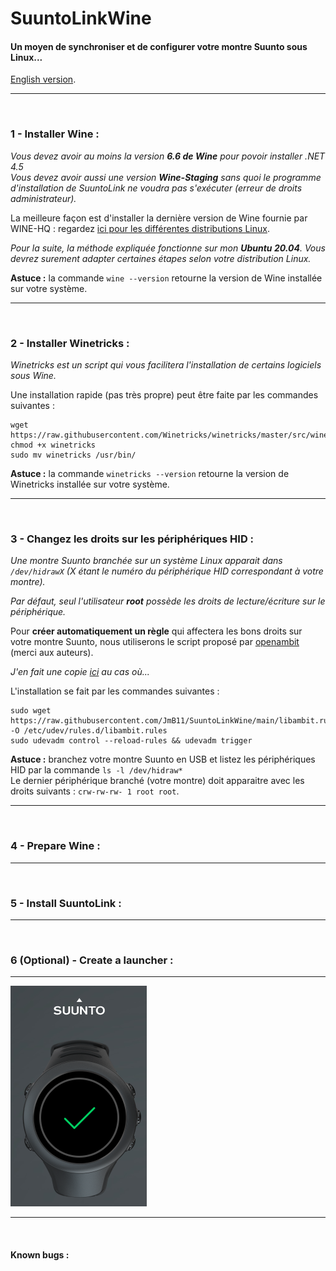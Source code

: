 # SuuntoLinkWine

#### Un moyen de synchroniser et de configurer votre montre Suunto sous Linux...

[English version](README.md).

***

<br>

### 1 - Installer Wine :

*Vous devez avoir au moins la version **6.6 de Wine** pour povoir installer .NET 4.5*  
*Vous devez avoir aussi une version **Wine-Staging** sans quoi le programme d'installation de SuuntoLink ne voudra pas s'exécuter (erreur de droits administrateur).*

La meilleure façon est d'installer la dernière version de Wine fournie par WINE-HQ : regardez [ici pour les différentes distributions Linux](https://wiki.winehq.org/Download "Wine-HQ for Linux").

*Pour la suite, la méthode expliquée fonctionne sur mon **Ubuntu 20.04**. Vous devrez surement adapter certaines étapes selon votre distribution Linux.*

**Astuce :** la commande `wine --version` retourne la version de Wine installée sur votre système.

***

<br>

### 2 - Installer Winetricks :

*Winetricks est un script qui vous facilitera l'installation de certains logiciels sous Wine.*

Une installation rapide (pas très propre) peut être faite par les commandes suivantes :

    wget  https://raw.githubusercontent.com/Winetricks/winetricks/master/src/winetricks
    chmod +x winetricks
    sudo mv winetricks /usr/bin/

**Astuce :** la commande `winetricks --version` retourne la version de Winetricks installée sur votre système.

***

<br>

### 3 - Changez les droits sur les périphériques HID :

*Une montre Suunto branchée sur un système Linux apparait dans `/dev/hidrawX` (X étant le numéro du périphérique HID correspondant à votre montre).*

*Par défaut, seul l'utilisateur **root** possède les droits de lecture/écriture sur le périphérique.*

Pour **créer automatiquement un règle** qui affectera les bons droits sur votre montre Suunto, nous utiliserons le script proposé par [openambit](https://github.com/openambitproject/openambit) (merci aux auteurs).

*J'en fait une copie [ici](libambit.rules) au cas où...*

L'installation se fait par les commandes suivantes :

    sudo wget https://raw.githubusercontent.com/JmB11/SuuntoLinkWine/main/libambit.rules -O /etc/udev/rules.d/libambit.rules
    sudo udevadm control --reload-rules && udevadm trigger

**Astuce :** branchez votre montre Suunto en USB et listez les périphériques HID par la commande `ls -l /dev/hidraw*` <br>
Le dernier périphérique branché (votre montre) doit apparaitre avec les droits suivants : `crw-rw-rw- 1 root root`.

***

<br>

### 4 - Prepare Wine :

***

<br>

### 5 - Install SuuntoLink  :

***

<br>

### 6 (Optional) - Create a launcher :

***

![Watch OK](ok.png "It seems so work !")

***

<br>

#### Known bugs :
